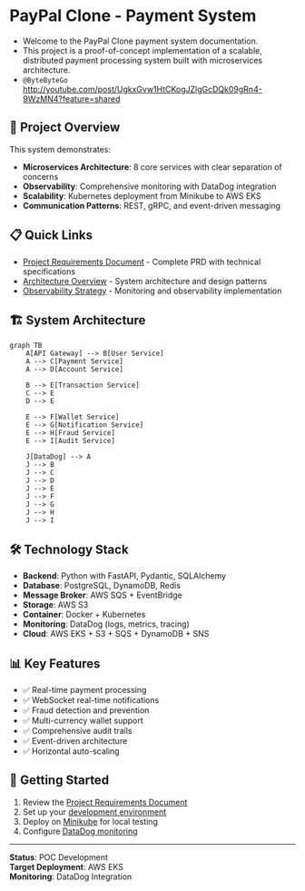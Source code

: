 # PayPal Clone - Payment System

- Welcome to the PayPal Clone payment system documentation. 
- This project is a proof-of-concept implementation of a scalable, distributed payment processing system built with microservices architecture.
- `@ByteByteGo` http://youtube.com/post/UgkxGvw1HtCKogJZlgGcDQk09gRn4-9WzMN4?feature=shared

## 🚀 Project Overview

This system demonstrates:
- **Microservices Architecture**: 8 core services with clear separation of concerns
- **Observability**: Comprehensive monitoring with DataDog integration
- **Scalability**: Kubernetes deployment from Minikube to AWS EKS
- **Communication Patterns**: REST, gRPC, and event-driven messaging

## 📋 Quick Links

- [Project Requirements Document](PaymentSystem_PRD.md) - Complete PRD with technical specifications
- [Architecture Overview](architecture/overview.md) - System architecture and design patterns
- [Observability Strategy](observability/monitoring.md) - Monitoring and observability implementation

## 🏗️ System Architecture

```mermaid
graph TB
    A[API Gateway] --> B[User Service]
    A --> C[Payment Service]
    A --> D[Account Service]
    
    B --> E[Transaction Service]
    C --> E
    D --> E
    
    E --> F[Wallet Service]
    E --> G[Notification Service]
    E --> H[Fraud Service]
    E --> I[Audit Service]
    
    J[DataDog] --> A
    J --> B
    J --> C
    J --> D
    J --> E
    J --> F
    J --> G
    J --> H
    J --> I
```

## 🛠️ Technology Stack

- **Backend**: Python with FastAPI, Pydantic, SQLAlchemy
- **Database**: PostgreSQL, DynamoDB, Redis
- **Message Broker**: AWS SQS + EventBridge
- **Storage**: AWS S3
- **Container**: Docker + Kubernetes
- **Monitoring**: DataDog (logs, metrics, tracing)
- **Cloud**: AWS EKS + S3 + SQS + DynamoDB + SNS

## 📊 Key Features

- ✅ Real-time payment processing
- ✅ WebSocket real-time notifications
- ✅ Fraud detection and prevention
- ✅ Multi-currency wallet support
- ✅ Comprehensive audit trails
- ✅ Event-driven architecture
- ✅ Horizontal auto-scaling

## 🚦 Getting Started

1. Review the [Project Requirements Document](PaymentSystem_PRD.md)
2. Set up your [development environment](development/setup.md)
3. Deploy on [Minikube](deployment/minikube.md) for local testing
4. Configure [DataDog monitoring](observability/datadog.md)

---

**Status**: POC Development  
**Target Deployment**: AWS EKS  
**Monitoring**: DataDog Integration